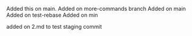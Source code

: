 Added this on main.
Added on more-commands branch
Added on main
Added on test-rebase
Added on min

added on 2.md to test staging commit
